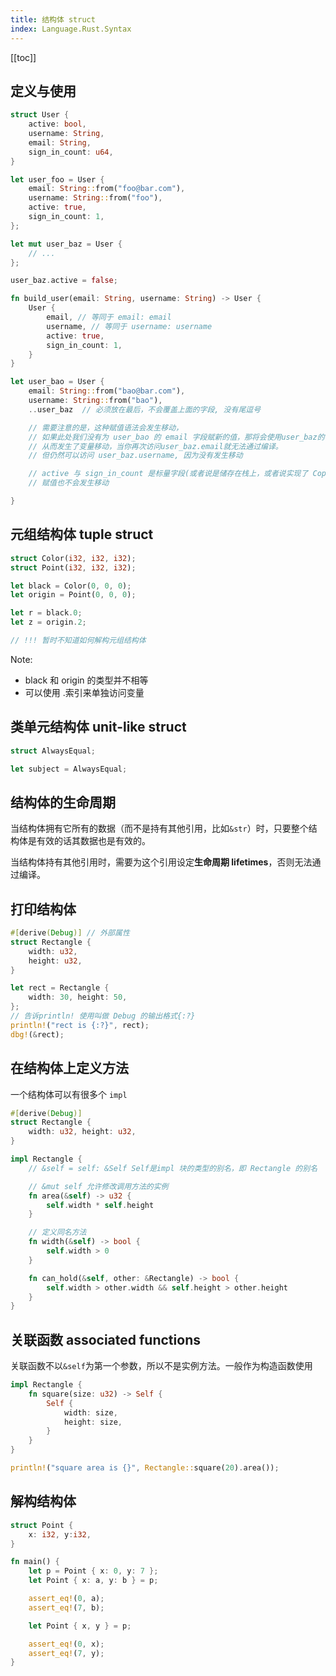 ```yaml
---
title: 结构体 struct
index: Language.Rust.Syntax
---
```


[[toc]]

## 定义与使用

``` rust
struct User {
    active: bool,
    username: String,
    email: String,
    sign_in_count: u64,
}

let user_foo = User {
    email: String::from("foo@bar.com"),
    username: String::from("foo"),
    active: true,
    sign_in_count: 1,
};

let mut user_baz = User {
    // ...
};

user_baz.active = false;

fn build_user(email: String, username: String) -> User {
    User {
        email, // 等同于 email: email
        username, // 等同于 username: username
        active: true,
        sign_in_count: 1,
    }
}

let user_bao = User {
    email: String::from("bao@bar.com"),
    username: String::from("bao"),
    ..user_baz  // 必须放在最后，不会覆盖上面的字段, 没有尾逗号

    // 需要注意的是，这种赋值语法会发生移动，
    // 如果此处我们没有为 user_bao 的 email 字段赋新的值，那将会使用user_baz的值。
    // 从而发生了变量移动，当你再次访问user_baz.email就无法通过编译。
    // 但仍然可以访问 user_baz.username, 因为没有发生移动

    // active 与 sign_in_count 是标量字段(或者说是储存在栈上，或者说实现了 Copy trait), 
    // 赋值也不会发生移动

}


```

## 元组结构体 tuple struct

``` rust
struct Color(i32, i32, i32);
struct Point(i32, i32, i32);

let black = Color(0, 0, 0);
let origin = Point(0, 0, 0);

let r = black.0;
let z = origin.2;

// !!! 暂时不知道如何解构元组结构体
```
Note: 

- black 和 origin 的类型并不相等
- 可以使用 .索引来单独访问变量


## 类单元结构体 unit-like struct

``` rust
struct AlwaysEqual;

let subject = AlwaysEqual;
```


## 结构体的生命周期

当结构体拥有它所有的数据（而不是持有其他引用，比如`&str`）时，只要整个结构体是有效的话其数据也是有效的。

当结构体持有其他引用时，需要为这个引用设定**生命周期 lifetimes**，否则无法通过编译。

## 打印结构体 

``` rust
#[derive(Debug)] // 外部属性
struct Rectangle {
    width: u32,
    height: u32,
}

let rect = Rectangle {
    width: 30, height: 50,
};
// 告诉println! 使用叫做 Debug 的输出格式{:?}
println!("rect is {:?}", rect);
dbg!(&rect);
```

## 在结构体上定义方法

一个结构体可以有很多个 `impl`

``` rust
#[derive(Debug)]
struct Rectangle {
    width: u32, height: u32,
}

impl Rectangle {
    // &self = self: &Self Self是impl 块的类型的别名，即 Rectangle 的别名

    // &mut self 允许修改调用方法的实例
    fn area(&self) -> u32 { 
        self.width * self.height
    }

    // 定义同名方法
    fn width(&self) -> bool {
        self.width > 0
    }

    fn can_hold(&self, other: &Rectangle) -> bool {
        self.width > other.width && self.height > other.height
    }
}
```

## 关联函数 associated functions

关联函数不以`&self`为第一个参数，所以不是实例方法。一般作为构造函数使用

``` rust
impl Rectangle {
    fn square(size: u32) -> Self {
        Self {
            width: size,
            height: size,
        }
    }
}

println!("square area is {}", Rectangle::square(20).area());
```


## 解构结构体

``` rust
struct Point {
    x: i32, y:i32,
}

fn main() {
    let p = Point { x: 0, y: 7 };
    let Point { x: a, y: b } = p;

    assert_eq!(0, a);
    assert_eq!(7, b);

    let Point { x, y } = p;

    assert_eq!(0, x);
    assert_eq!(7, y);
}
```